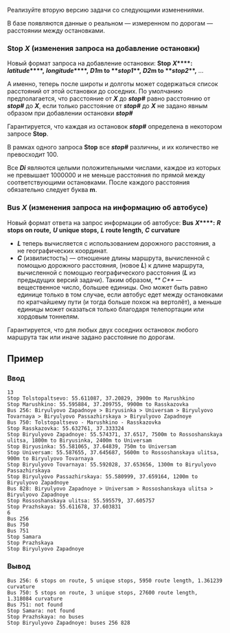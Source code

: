 Реализуйте вторую версию задачи со следующими изменениями.

В базе появляются данные о реальном — измеренном по дорогам — расстоянии между остановками.

### **Stop** **_X_** (изменения запроса на добавление остановки)

Новый формат запроса на добавление остановки: **Stop** **_X_****:** **_latitude_****,** **_longitude_****,** **_D1_****m
to** **_stop1_****,** **_D2_****m to** **_stop2_****,** ...

А именно, теперь после широты и долготы может содержаться список расстояний от этой остановки до соседних. По умолчанию
предполагается, что расстояние от _**X**_ до _**stop#**_ равно расстоянию от _**stop#**_ до _**X**_, если только
расстояние от _**stop#**_ до _**X**_ не задано явным образом при добавлении остановки _**stop#**_

Гарантируется, что каждая из остановок _**stop#**_ определена в некотором запросе **Stop**.

В рамках одного запроса **Stop** все _**stop#**_ различны, и их количество не превосходит 100.

Все _**Di**_ являются целыми положительными числами, каждое из которых не превышает 1000000 и не меньше расстояния по
прямой между соответствующими остановками. После каждого расстояния обязательно следует буква **m**.

### **Bus** **_X_** (изменения запроса на информацию об автобусе)

Новый формат ответа на запрос информации об автобусе: **Bus** **_X_****:** **_R_** **stops on route,** **_U_** **unique
stops,** **_L_** **route length,** **_C_** **curvature**

- _**L**_ теперь вычисляется с использованием дорожного расстояния, а не географических координат.
- _**C**_ (извилистость) — отношение длины маршрута, вычисленной с помощью дорожного расстояния, (новое _**L**_) к длине
  маршрута, вычисленной с помощью географического расстояния (_**L**_ из предыдущих версий задачи). Таким образом, _**
  C**_ — вещественное число, большее единицы. Оно может быть равно единице только в том случае, если автобус едет между
  остановками по кратчайшему пути (и тогда больше похож на вертолёт), а меньше единицы может оказаться только благодаря
  телепортации или хордовым тоннелям.

Гарантируется, что для любых двух соседних остановок любого маршрута так или иначе задано расстояние по дорогам.

## Пример

### Ввод

```
13
Stop Tolstopaltsevo: 55.611087, 37.20829, 3900m to Marushkino
Stop Marushkino: 55.595884, 37.209755, 9900m to Rasskazovka
Bus 256: Biryulyovo Zapadnoye > Biryusinka > Universam > Biryulyovo Tovarnaya > Biryulyovo Passazhirskaya > Biryulyovo Zapadnoye
Bus 750: Tolstopaltsevo - Marushkino - Rasskazovka
Stop Rasskazovka: 55.632761, 37.333324
Stop Biryulyovo Zapadnoye: 55.574371, 37.6517, 7500m to Rossoshanskaya ulitsa, 1800m to Biryusinka, 2400m to Universam
Stop Biryusinka: 55.581065, 37.64839, 750m to Universam
Stop Universam: 55.587655, 37.645687, 5600m to Rossoshanskaya ulitsa, 900m to Biryulyovo Tovarnaya
Stop Biryulyovo Tovarnaya: 55.592028, 37.653656, 1300m to Biryulyovo Passazhirskaya
Stop Biryulyovo Passazhirskaya: 55.580999, 37.659164, 1200m to Biryulyovo Zapadnoye
Bus 828: Biryulyovo Zapadnoye > Universam > Rossoshanskaya ulitsa > Biryulyovo Zapadnoye
Stop Rossoshanskaya ulitsa: 55.595579, 37.605757
Stop Prazhskaya: 55.611678, 37.603831
6
Bus 256
Bus 750
Bus 751
Stop Samara
Stop Prazhskaya
Stop Biryulyovo Zapadnoye
```

### Вывод

```
Bus 256: 6 stops on route, 5 unique stops, 5950 route length, 1.361239 curvature
Bus 750: 5 stops on route, 3 unique stops, 27600 route length, 1.318084 curvature
Bus 751: not found
Stop Samara: not found
Stop Prazhskaya: no buses
Stop Biryulyovo Zapadnoye: buses 256 828
```

